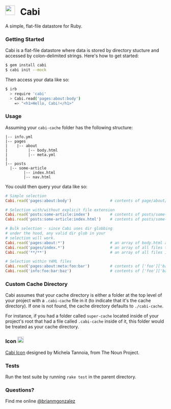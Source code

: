 # <img src="https://rawgithub.com/briangonzalez/cabi-gem/master/data/cabi.svg" width=30 style="margin-right: 10px"> Cabi

A simple, flat-file datastore for Ruby.

### Getting Started

Cabi is a flat-file datastore where data is stored by directory stucture and accessed by colon-delimited strings. Here's how to get started:

``` bash
$ gem install cabi
$ cabi init --mock
```

Then access your data like so:

```bash
$ irb
  > require 'cabi'
  > Cabi.read('pages:about:body')
    => "<h1>Hello, Cabi!</h1>"
```

### Usage

Assuming your `cabi-cache` folder has the following structure:

    |-- info.yml
    |-- pages
    |    |-- about 
    |         |-- body.html
    |         |-- meta.yml
    |         
    |-- posts
      |-- some-article
            |-- index.html
            |-- nav.html
            

You could then query your data like so:

```ruby
# Simple selection
Cabi.read('pages:about:body')                 # contents of page/about/body.html

# Selection with/without explicit file extension
Cabi.read('posts:some-article:index')         # contents of posts/some-article/index.html
Cabi.read('posts:some-article:index.html')    # contents of posts/some-article/index.html

# Bulk selection - since Cabi uses dir globbing 
# under the hood, any valid dir glob in your 
# selection will work.
Cabi.read('pages:about:*')                    # an array of body.html and meta.yml contents
Cabi.read('pages/index.*')                    # an array of all files that start with "index"
Cabi.read('**/**')                            # an array of all files in cache

# Selection within YAML files
Cabi.read('pages:about:meta:foo:bar')         # contents of ['foo']['bar'] in page/about/meta.yml hash
Cabi.read('info:foo:bar:baz')                 # contents of ['foo']['bar']['baz'] in info.yml hash
```

### Custom Cache Directory

Cabi assumes that your cache directory is either a folder at the top level of your project with a `.cabi-cache` file in it (to indicate that it's the cache directory). If one is not found, the cache directory defaults to `./cabi-cache`.

For instance, if you had a folder called `super-cache` located inside of your project's root that had a file called `.cabi-cache` inside of it, this folder would be treated as your cache directory.

### Icon <img src="https://rawgithub.com/briangonzalez/cabi-gem/master/data/cabi.svg" width=20 style="margin-right: 10px">

[Cabi Icon](http://thenounproject.com/noun/file-cabinet/#icon-No22117) designed by Michela Tannoia, from The Noun Project.

### Tests
Run the test suite by running `rake test` in the parent directory.

### Questions?
Find me online [@brianmgonzalez](http://twitter.com/brianmgonzalez)